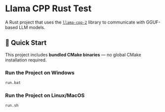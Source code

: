 # Llama CPP Rust Test

A Rust project that uses the [`llama-cpp-2`](https://crates.io/crates/llama-cpp-2) library to communicate with GGUF-based LLM models.

## 🚀 Quick Start

This project includes **bundled CMake binaries** — no global CMake installation required.

### Run the Project on Windows
```bash
run.bat
```
### Run the Project on Linux/MacOS
```bash
run.sh
```
